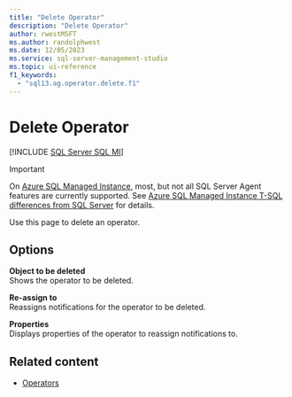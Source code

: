 ```yaml
---
title: "Delete Operator"
description: "Delete Operator"
author: rwestMSFT
ms.author: randolphwest
ms.date: 12/05/2023
ms.service: sql-server-management-studio
ms.topic: ui-reference
f1_keywords:
  - "sql13.ag.operator.delete.f1"
---
```


# Delete Operator

[!INCLUDE [SQL Server SQL MI](../includes/applies-to-version/sql-asdbmi.md)]

> [!IMPORTANT]  
> On [Azure SQL Managed Instance](/azure/sql-database/sql-database-managed-instance), most, but not all SQL Server Agent features are currently supported. See [Azure SQL Managed Instance T-SQL differences from SQL Server](/azure/sql-database/sql-database-managed-instance-transact-sql-information#sql-server-agent) for details.

Use this page to delete an operator.

## Options

**Object to be deleted**  
Shows the operator to be deleted.

**Re-assign to**  
Reassigns notifications for the operator to be deleted.

**Properties**  
Displays properties of the operator to reassign notifications to.

## Related content

- [Operators](operators.md)
